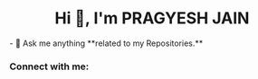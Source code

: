 <h1 align="center">Hi 👋, I'm PRAGYESH JAIN</h1>
- 💬 Ask me anything **related to my Repositories.**

<h3 align="left">Connect with me:</h3>
<p align="left">
</p>
